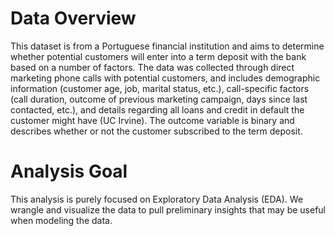# Data Overview
This dataset is from a Portuguese financial institution and aims to determine whether potential customers will enter into a term deposit with the bank based on a number of factors. The data was collected through direct marketing phone calls with potential customers, and includes demographic information (customer age, job, marital status, etc.), call-specific factors (call duration, outcome of previous marketing campaign, days since last contacted, etc.), and details regarding all loans and credit in default the customer might have (UC Irvine). The outcome variable is binary and describes whether or not the customer subscribed to the term deposit.

# Analysis Goal
This analysis is purely focused on Exploratory Data Analysis (EDA). We wrangle and visualize the data to pull preliminary insights that may be useful when modeling the data.
